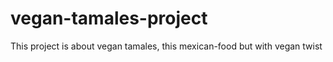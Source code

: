 # vegan-tamales-project

This project is about vegan tamales, this mexican-food but with vegan twist
